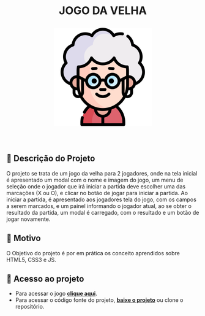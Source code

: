 <h1 align="center"> 
  <p>JOGO DA VELHA</p>
  <img src="./img/velha.png" width="256px">
</h1>

<br>

## 📝 Descrição do Projeto

O projeto se trata de um jogo da velha para 2 jogadores, onde na tela inicial é apresentado um modal com o nome e imagem do jogo, um menu de seleção onde o jogador que irá iniciar a partida deve escolher uma das marcações (X ou O), e clicar no botão de jogar para iniciar a partida.
Ao iniciar a partida, é apresentado aos jogadores tela do jogo, com os campos a serem marcados, e um painel informando o jogador atual, ao se obter o resultado da partida, um modal é carregado, com o resultado e um botão de jogar novamente.


## :dart: Motivo
O Objetivo do projeto é por em prática os conceito aprendidos sobre HTML5, CSS3 e JS.

## :link: Acesso ao projeto

+ Para acessar o jogo [**clique aqui**](http://jogodavelha-eight.vercel.app/ "Link do Jogo da Velha").
+ Para acessar o código fonte do projeto, [**baixe o projeto**](https://github.com/josemarferreira/jogodavelha/archive/refs/heads/main.zip "Download do Código Fonte") ou clone o repositório.
 
